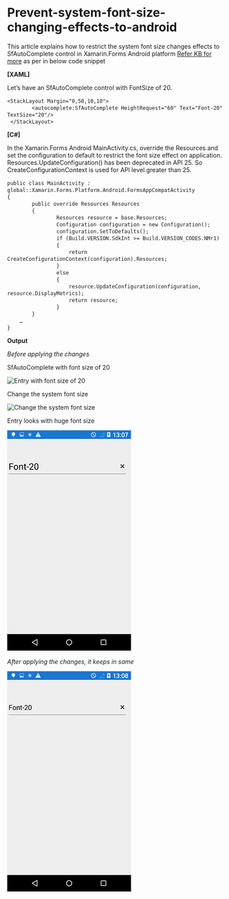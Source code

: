 # Prevent-system-font-size-changing-effects-to-android

This article explains how to restrict the system font size changes effects to SfAutoComplete control in Xamarin.Forms Android platform [Refer KB for more](https://www.syncfusion.com/kb/11506/?utm_medium=listing&utm_source=github-examples) as per in below code snippet

**[XAML]**

Let’s have an SfAutoComplete control with FontSize of 20.
``` 
<StackLayout Margin="0,50,10,10">
        <autocomplete:SfAutoComplete HeightRequest="60" Text="Font-20" TextSize="20"/>
 </StackLayout>
 ```

**[C#]**

In the Xamarin.Forms Android MainActivity.cs, override the Resources and set the configuration to default to restrict the font size effect on application. Resources.UpdateConfiguration() has been deprecated in API 25. So CreateConfigurationContext is used for APl level greater than 25.

```
public class MainActivity : global::Xamarin.Forms.Platform.Android.FormsAppCompatActivity
{
        public override Resources Resources
        {
                Resources resource = base.Resources;
                Configuration configuration = new Configuration();
                configuration.SetToDefaults();
                if (Build.VERSION.SdkInt >= Build.VERSION_CODES.NMr1)
                {
                    return CreateConfigurationContext(configuration).Resources;
                }
                else
                {
                    resource.UpdateConfiguration(configuration, resource.DisplayMetrics);
                    return resource;
                }        
        }
    …
}
```
**Output**

*Before applying the changes*

SfAutoComplete with font size of 20

![Entry with font size of 20
](https://github.com/SyncfusionExamples/Prevent-system-font-size-changing-effects-to-android/blob/master/FontSample/Screenshots/AutoComplete_FontSize_20.png)

Change the system font size

![Change the system font size
](https://github.com/SyncfusionExamples/Prevent-system-font-size-changing-effects-to-android/blob/master/FontSample/Screenshots/System-Font-Size-Changes.png)

Entry looks with huge font size

![Entry looks with huge font size](https://github.com/SyncfusionExamples/Prevent-system-font-size-changing-effects-to-android/blob/master/FontSample/Screenshots/Changes-in-font-size.png)


*After applying the changes, it keeps in same*

![Desired output](https://github.com/SyncfusionExamples/Prevent-system-font-size-changing-effects-to-android/blob/master/FontSample/Screenshots/Desired_Output.png)

